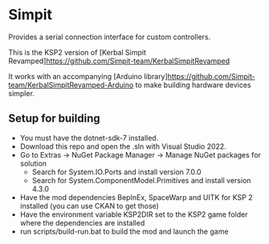 # Simpit
Provides a serial connection interface for custom controllers.

This is the KSP2 version of [Kerbal Simpit Revamped]https://github.com/Simpit-team/KerbalSimpitRevamped

It works with an accompanying [Arduino library]https://github.com/Simpit-team/KerbalSimpitRevamped-Arduino to make building hardware devices simpler.


## Setup for building
- You must have the dotnet-sdk-7 installed.
- Download this repo and open the .sln with Visual Studio 2022. 
- Go to Extras -> NuGet Package Manager -> Manage NuGet packages for solution
	- Search for System.IO.Ports and install version 7.0.0
	- Search for System.ComponentModel.Primitives and install version 4.3.0
- Have the mod dependencies BepInEx, SpaceWarp and UITK for KSP 2 installed (you can use CKAN to get those)
- Have the environment variable KSP2DIR set to the KSP2 game folder where the dependencies are installed
- run scripts/build-run.bat to build the mod and launch the game